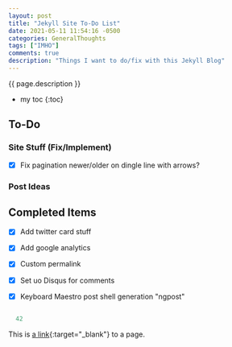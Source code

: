 ```yaml
---
layout: post
title: "Jekyll Site To-Do List"
date: 2021-05-11 11:54:16 -0500
categories: GeneralThoughts
tags: ["IMHO"]
comments: true
description: "Things I want to do/fix with this Jekyll Blog"
---  
```

{{ page.description }}  
* my toc
{:toc}  
## To-Do
### Site Stuff (Fix/Implement)
- [x] Fix pagination  newer/older on dingle line with arrows?

### Post Ideas


## Completed Items
- [x] Add twitter card stuff
- [x] Add google analytics
- [x] Custom permalink
- [x] Set uo Disqus for comments
- [x] Keyboard Maestro post shell generation "ngpost"



~~~ typescript

  42

~~~

This is [a link](http://rubyforge.org){:target="_blank"} to a page.



<!-- 2018-05-10-01-jekyll-site-to-do-list.md -->